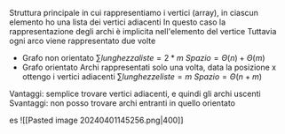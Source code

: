 Struttura principale in cui rappresentiamo i vertici (array), in ciascun elemento ho una lista dei vertici adiacenti
In questo caso la rappresentazione degli archi è implicita nell'elemento del vertice
Tuttavia ogni arco viene rappresentato due volte
- Grafo non orientato
$\sum lunghezza liste = 2*m$
$Spazio= \Theta(n)+\Theta(m)$
- Grafo orientato
Archi rappresentati solo una volta, data la posizione x ottengo i vertici adiacenti
$\sum lunghezze liste = m$
$Spazio= \Theta(n+m)$

Vantaggi: semplice trovare vertici adiacenti, e quindi gli archi uscenti
Svantaggi: non posso trovare archi entranti in quello orientato

es
![[Pasted image 20240401145256.png|400]]
